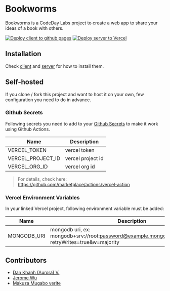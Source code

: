 Bookworms
=========

Bookworms is a CodeDay Labs project to create a web app to share your ideas of a book with others.

[![Deploy client to github pages](https://github.com/jeromewu/bookworms/actions/workflows/client.yml/badge.svg?branch=main)](https://github.com/jeromewu/bookworms/actions/workflows/client.yml)
[![Deploy server to Vercel](https://github.com/jeromewu/bookworms/actions/workflows/server.yml/badge.svg?branch=main)](https://github.com/jeromewu/bookworms/actions/workflows/server.yml)

## Installation

Check [client](./client) and [server](./server) for how to install them.

## Self-hosted

If you clone / fork this project and want to host it on your own, few configuration you need to do in advance.

### Github Secrets

Following secrets you need to add to your [Github Secrets](https://docs.github.com/en/actions/reference/encrypted-secrets) to make it work using Github Actions.

| Name | Description |
| ---- | ----------- |
| VERCEL_TOKEN | vercel token |
| VERCEL_PROJECT_ID | vercel project id |
| VERCEL_ORG_ID | vercel org id |

> For details, check here: https://github.com/marketplace/actions/vercel-action

### Vercel Environment Variables

In your linked Vercel project, following environment variable must be added:

| Name | Description |
| ---- | ----------- |
| MONGODB_URI | mongodb uri, ex: mongodb+srv://root:password@example.mongodb.net/bookworms?retryWrites=true&w=majority |

## Contributors

- [Dan Khanh (Aurora) V.](https://www.linkedin.com/in/aurora-vo/)
- [Jerome Wu](https://www.linkedin.com/in/wenchiehwu/)
- [Makuza Mugabo verite](https://www.linkedin.com/in/makuza-mugabo-verite-99369a184/)
